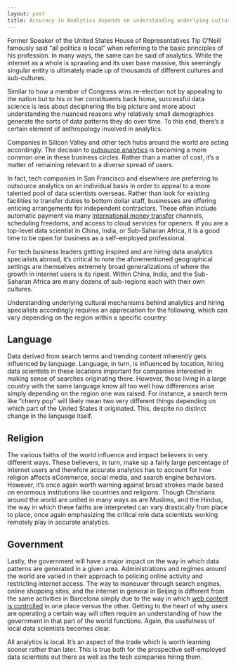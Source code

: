 ```yaml
---
layout: post
title: Accuracy in Analytics depends on understanding underlying cultural mechanisms
---
```


Former Speaker of the United States House of Representatives Tip O’Neill famously said “all politics is local” when referring to the basic principles of his profession. In many ways, the same can be said of analytics. While the internet as a whole is sprawling and its user base massive, this seemingly singular entity is ultimately made up of thousands of different cultures and sub-cultures.

Similar to how a member of Congress wins re-election not by appealing to the nation but to his or her constituents back home, successful data science is less about deciphering the big picture and more about understanding the nuanced reasons why relatively small demographics generate the sorts of data patterns they do over time. To this end, there’s a certain element of anthropology involved in analytics.

Companies in Silicon Valley and other tech hubs around the world are acting accordingly. The decision to <a href="http://www.kdnuggets.com/2015/02/analytics-outsourcing-india.html">outsource analytics</a> is becoming a more common one in these business circles. Rather than a matter of cost, it’s a matter of remaining relevant to a diverse spread of users.

In fact, tech companies in San Francisco and elsewhere are preferring to outsource analytics on an individual basis in order to appeal to a more talented pool of data scientists overseas. Rather than look for existing facilities to transfer duties to bottom dollar staff, businesses are offering enticing arrangements for independent contractors. These often include automatic payment via many <a href="https://www.riamoneytransfer.com/">international money transfer</a> channels, scheduling freedoms, and access to cloud services for openers. If you are a top-level data scientist in China, India, or Sub-Saharan Africa, it is a good time to be open for business as a self-employed professional.

For tech business leaders getting inspired and are hiring data analytics specialists abroad, it’s critical to note the aforementioned geographical settings are themselves extremely broad generalizations of where the growth in internet users is its ripest. Within China, India, and the Sub-Saharan Africa are many dozens of sub-regions each with their own cultures.


Understanding underlying cultural mechanisms behind analytics and hiring specialists accordingly requires an appreciation for the following, which can vary depending on the region within a specific country:

## Language

Data derived from search terms and trending content inherently gets influenced by language. Language, in turn, is influenced by location, hiring data scientists in these locations important for companies interested in making sense of searches originating there. However, those living in a large country with the same language know all too well how differences arise simply depending on the region one was raised. For instance, a search term like “cherry pop” will likely mean two very different things depending on which part of the United States it originated. This, despite no distinct change in the language itself.

## Religion

The various faiths of the world influence and impact believers in very different ways. These believers, in turn, make up a fairly large percentage of internet users and therefore accurate analytics has to account for how religion affects eCommerce, social media, and search engine behaviors. However, it’s once again worth warning against broad strokes made based on enormous institutions like countries and religions. Though Christians around the world are united in many ways as are Muslims, and the Hindus, the way in which these faiths are interpreted can vary drastically from place to place, once again emphasizing the critical role data scientists working remotely play in accurate analytics.

## Government

Lastly, the government will have a major impact on the way in which data patterns are generated in a given area. Administrations and regimes around the world are varied in their approach to policing online activity and restricting internet access. The way to maneuver through search engines, online shopping sites, and the internet in general in Beijing is different from the same activities in Barcelona simply due to the way in which <a href="https://news.vice.com/article/china-s-laissez-faire-internet-censoring">web content is controlled</a> in one place versus the other. Getting to the heart of why users are operating a certain way will often require an understanding of how the government in that part of the world functions. Again, the usefulness of local data scientists becomes clear.

All analytics is local. It’s an aspect of the trade which is worth learning sooner rather than later. This is true both for the prospective self-employed data scientists out there as well as the tech companies hiring them.
